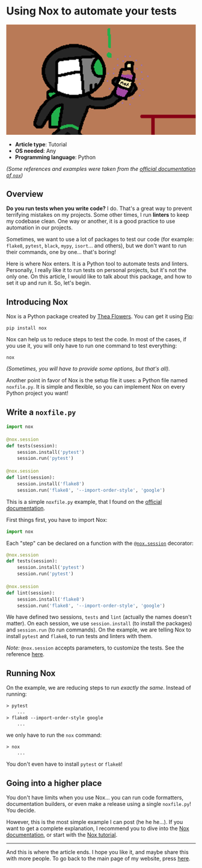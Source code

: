 # Using Nox to automate your tests

<!---
The image is based on the Nox logo from the official documentation
(http://nox.thea.codes).
--->
![Diddi and Nox](images/Diddi-and-Nox.png)

- **Article type**: Tutorial
- **OS needed**: Any
- **Programming language**: Python

_(Some references and examples were taken from the [official documentation of `nox`](http://nox.thea.codes))_

## Overview

**Do you run tests when you write code?** I do. That's a great way to prevent terrifying mistakes on my
projects. Some other times, I run **linters** to keep my codebase clean. One way or another, it
is a good practice to use automation in our projects.

Sometimes, we want to use a lot of packages to test our code (for example: `flake8`, `pytest`, `black`,
`mypy`, `isort`... and others), but we don't want to run their commands, one by one... that's boring!

Here is where Nox enters. It is a Python tool to automate tests and linters. Personally, I really like it
to run tests on personal projects, but it's not the only one. On this article, I would like to talk
about this package, and how to set it up and run it. So, let's begin.

## Introducing Nox

Nox is a Python package created by [Thea Flowers](http://thea.codes). You can get it using [Pip](https://pip.pypa.io):

```
pip install nox
```

Nox can help us to reduce steps to test the code. In most of the cases,
if you use it, you will only have to run one command to test everything:

```
nox
```

_(Sometimes, you will have to provide some options, but that's all)._

Another point in favor of Nox is the setup file it uses: a Python file named `noxfile.py`. It is simple and flexible, so you can
implement Nox on every Python project you want!

## Write a `noxfile.py`

```python
import nox

@nox.session
def tests(session):
    session.install('pytest')
    session.run('pytest')

@nox.session
def lint(session):
    session.install('flake8')
    session.run('flake8', '--import-order-style', 'google')
```

This is a simple `noxfile.py` example, that I found on the [official documentation](http://nox.thea.codes).

First things first, you have to import Nox:

```python
import nox
```

Each "step" can be declared on a function with the [`@nox.session`](https://nox.thea.codes/en/stable/config.html#nox.session) decorator:

```python
@nox.session
def tests(session):
    session.install('pytest')
    session.run('pytest')

@nox.session
def lint(session):
    session.install('flake8')
    session.run('flake8', '--import-order-style', 'google')
```

We have defined two sessions, `tests` and `lint` (actually the names doesn't matter). On each session, we use `session.install` (to install
the packages) and `session.run` (to run commands).
On the example, we are telling Nox to install `pytest` and `flake8`, to run tests and linters with them.

_Note:_ `@nox.session` accepts parameters, to customize the tests. See the reference [here](https://nox.thea.codes/en/stable/config.html#nox.session).

## Running Nox

On the example, we are reducing steps to run _exactly the same_. Instead of running:

```
> pytest
    ...
> flake8 --import-order-style google
    ...
```

we only have to run the `nox` command:

```
> nox
    ...
```

You don't even have to install `pytest` or `flake8`!

## Going into a higher place

You don't have limits when you use Nox... you can run code formatters, documentation builders, or even make
a release using a single `noxfile.py`! You decide.

However, this is the most simple example I can post (he he he...). If you want
to get a complete explanation, I recommend you to dive into the [Nox documentation](http://nox.thea.codes),
or start with the [Nox tutorial](http://nox.thea.codes/en/latest/tutorial.html).

----

And this is where the article ends. I hope you like it, and maybe share this with more people. To go back to the main page of my
website, press [here](http://DiddiLeija.github.io).
